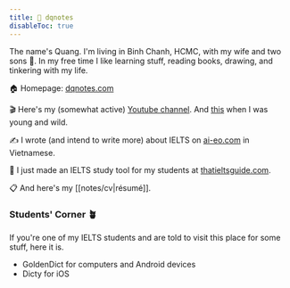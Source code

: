 ```yaml
---
title: 🌱 dqnotes
disableToc: true
---
```


The name's Quang. I'm living in Binh Chanh, HCMC, with my wife and two sons 👶. In my free time I like learning stuff, reading books, drawing, and tinkering with my life.

🏠 Homepage: [dqnotes.com](https://dqnotes.com)

🎬 Here's my (somewhat active) [Youtube channel](https://www.youtube.com/channel/UCwHp8yAjMRmiPY9wnnW2GQQ). And [this](https://www.youtube.com/user/SuperEnglishbird) when I was young and wild.

✍️ I wrote (and intend to write more) about IELTS on [ai-eo.com](https://ai-eo.com) in Vietnamese.

🔨 I just made an IELTS study tool for my students at [thatieltsguide.com](https://thatieltsguide.com).

📋 And here's my [[notes/cv|résumé]].

### Students' Corner 🪴

If you're one of my IELTS students and are told to visit this place for some stuff, here it is.

- GoldenDict for computers and Android devices
- Dicty for iOS

